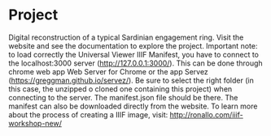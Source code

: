 # Project
Digital reconstruction of a typical Sardinian engagement ring.
Visit the website and see the documentation to explore the project. 
Important note: to load correctly the Universal Viewer IIIF Manifest, you have to connect to the localhost:3000 server (http://127.0.0.1:3000/). 
This can be done through chrome web app Web Server for Chrome or the app Servez (https://greggman.github.io/servez/). 
Be sure to select the right folder (in this case, the unzipped o cloned one containing this project) when connecting to the server. The manifest.json file should be there.
The manifest can also be downloaded directly from the website.
To learn more about the process of creating a IIIF image, visit: http://ronallo.com/iiif-workshop-new/

